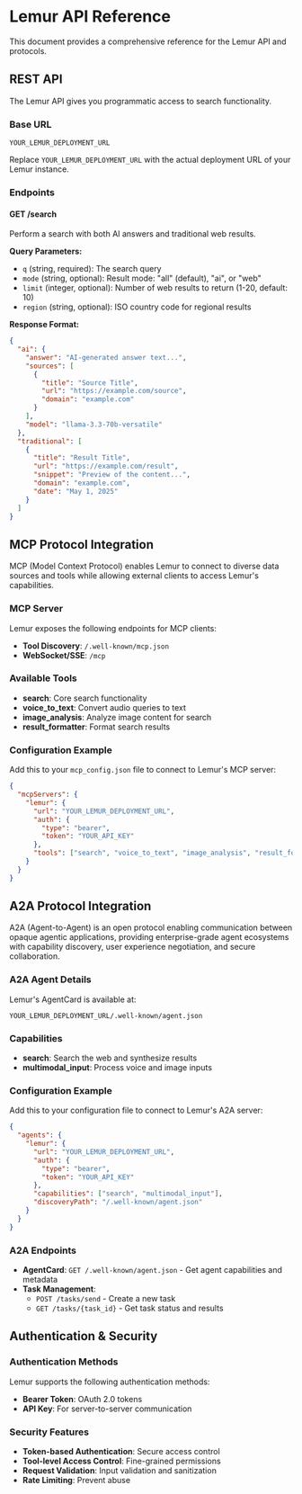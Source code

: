 # Lemur API Reference

This document provides a comprehensive reference for the Lemur API and protocols. 

## REST API

The Lemur API gives you programmatic access to search functionality.

### Base URL

```
YOUR_LEMUR_DEPLOYMENT_URL
```

Replace `YOUR_LEMUR_DEPLOYMENT_URL` with the actual deployment URL of your Lemur instance.

### Endpoints

#### GET /search

Perform a search with both AI answers and traditional web results.

**Query Parameters:**

- `q` (string, required): The search query
- `mode` (string, optional): Result mode: "all" (default), "ai", or "web"
- `limit` (integer, optional): Number of web results to return (1-20, default: 10)
- `region` (string, optional): ISO country code for regional results

**Response Format:**

```json
{
  "ai": {
    "answer": "AI-generated answer text...",
    "sources": [
      {
        "title": "Source Title",
        "url": "https://example.com/source",
        "domain": "example.com"
      }
    ],
    "model": "llama-3.3-70b-versatile"
  },
  "traditional": [
    {
      "title": "Result Title",
      "url": "https://example.com/result",
      "snippet": "Preview of the content...",
      "domain": "example.com",
      "date": "May 1, 2025"
    }
  ]
}
```

## MCP Protocol Integration

MCP (Model Context Protocol) enables Lemur to connect to diverse data sources and tools while allowing external clients to access Lemur's capabilities.

### MCP Server

Lemur exposes the following endpoints for MCP clients:

- **Tool Discovery**: `/.well-known/mcp.json`
- **WebSocket/SSE**: `/mcp`

### Available Tools

- **search**: Core search functionality
- **voice_to_text**: Convert audio queries to text
- **image_analysis**: Analyze image content for search
- **result_formatter**: Format search results

### Configuration Example

Add this to your `mcp_config.json` file to connect to Lemur's MCP server:

```json
{
  "mcpServers": {
    "lemur": {
      "url": "YOUR_LEMUR_DEPLOYMENT_URL",
      "auth": {
        "type": "bearer",
        "token": "YOUR_API_KEY"
      },
      "tools": ["search", "voice_to_text", "image_analysis", "result_formatter"]
    }
  }
}
```

## A2A Protocol Integration

A2A (Agent-to-Agent) is an open protocol enabling communication between opaque agentic applications, providing enterprise-grade agent ecosystems with capability discovery, user experience negotiation, and secure collaboration.

### A2A Agent Details

Lemur's AgentCard is available at:

```
YOUR_LEMUR_DEPLOYMENT_URL/.well-known/agent.json
```

### Capabilities

- **search**: Search the web and synthesize results
- **multimodal_input**: Process voice and image inputs

### Configuration Example

Add this to your configuration file to connect to Lemur's A2A server:

```json
{
  "agents": {
    "lemur": {
      "url": "YOUR_LEMUR_DEPLOYMENT_URL",
      "auth": {
        "type": "bearer",
        "token": "YOUR_API_KEY"
      },
      "capabilities": ["search", "multimodal_input"],
      "discoveryPath": "/.well-known/agent.json"
    }
  }
}
```

### A2A Endpoints

- **AgentCard**: `GET /.well-known/agent.json` - Get agent capabilities and metadata
- **Task Management**:
  - `POST /tasks/send` - Create a new task
  - `GET /tasks/{task_id}` - Get task status and results

## Authentication & Security

### Authentication Methods

Lemur supports the following authentication methods:

- **Bearer Token**: OAuth 2.0 tokens
- **API Key**: For server-to-server communication

### Security Features

- **Token-based Authentication**: Secure access control
- **Tool-level Access Control**: Fine-grained permissions
- **Request Validation**: Input validation and sanitization
- **Rate Limiting**: Prevent abuse
